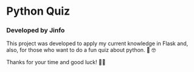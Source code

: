 # Python Quiz
### Developed by Jinfo

This project was developed to apply my current knowledge in Flask and, also, for those who want to do a fun quiz about python. &#x1F40D;
&#x1F913;

Thanks for your time and good luck! &#x1F44B;&#x1F609;
